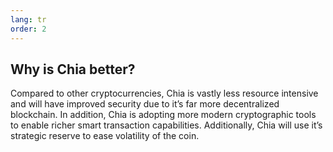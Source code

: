 ```yaml
---
lang: tr
order: 2
---
```


Why is Chia better?
-----------------------

Compared to other cryptocurrencies, Chia is vastly less resource intensive and will have improved security due to it’s far more decentralized blockchain. In addition, Chia is adopting more modern cryptographic tools to enable richer smart transaction capabilities. Additionally, Chia will use it’s strategic reserve to ease volatility of the coin.
